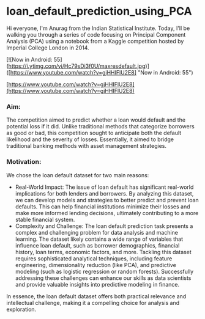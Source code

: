 # loan_default_prediction_using_PCA

Hi everyone, I'm Anurag from the Indian Statistical Institute. Today, I'll be walking you through a series of code focusing on Principal Component Analysis (PCA) using a notebook from a Kaggle competition hosted by Imperial College London in 2014.

[![Now in Android: 55]
(https://i.ytimg.com/vi/Hc79sDi3f0U/maxresdefault.jpg)] 
([https://www.youtube.com/watch?v=gjHHIFlU2E8] "Now in Android: 55")    

[https://www.youtube.com/watch?v=gjHHIFlU2E8](https://www.youtube.com/watch?v=gjHHIFlU2E8)

<h3>Aim:</h3>
<div>The competition aimed to predict whether a loan would default and the potential loss if it did. Unlike traditional methods that categorize borrowers as good or bad, this competition sought to anticipate both the default likelihood and the severity of losses. Essentially, it aimed to bridge traditional banking methods with asset management strategies.</div>

<h3>Motivation:</h3>
<div>
  We chose the loan default dataset for two main reasons:
<ul><li>Real-World Impact: The issue of loan default has significant real-world implications for both lenders and borrowers. By analyzing this dataset, we can develop models and strategies to better predict and prevent loan defaults. This can help financial institutions minimize their losses and make more informed lending decisions, ultimately contributing to a more stable financial system.</li>
  
<li>Complexity and Challenge: The loan default prediction task presents a complex and challenging problem for data analysis and machine learning. The dataset likely contains a wide range of variables that influence loan default, such as borrower demographics, financial history, loan terms, economic factors, and more. Tackling this dataset requires sophisticated analytical techniques, including feature engineering, dimensionality reduction (like PCA), and predictive modeling (such as logistic regression or random forests). Successfully addressing these challenges can enhance our skills as data scientists and provide valuable insights into predictive modeling in finance.</li></ul>

In essence, the loan default dataset offers both practical relevance and intellectual challenge, making it a compelling choice for analysis and exploration.

</div>
